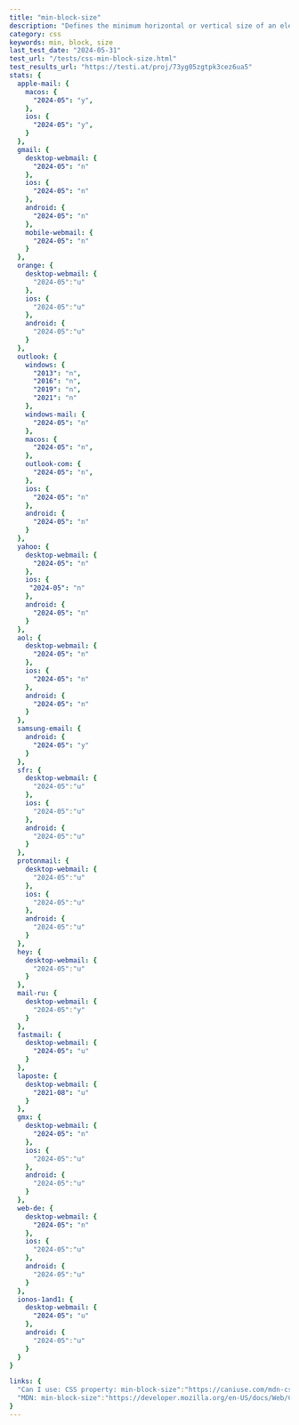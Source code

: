 ```yaml
---
title: "min-block-size"
description: "Defines the minimum horizontal or vertical size of an element's block, depending on its writing mode"
category: css
keywords: min, block, size
last_test_date: "2024-05-31"
test_url: "/tests/css-min-block-size.html"
test_results_url: "https://testi.at/proj/73yg05zgtpk3cez6ua5"
stats: {
  apple-mail: {
    macos: {
      "2024-05": "y",
    },
    ios: {
      "2024-05": "y",
    }
  },
  gmail: {
    desktop-webmail: {
      "2024-05": "n"
    },
    ios: {
      "2024-05": "n"
    },
    android: {
      "2024-05": "n"
    },
    mobile-webmail: {
      "2024-05": "n"
    }
  },
  orange: {
    desktop-webmail: {
      "2024-05":"u"
    },
    ios: {
      "2024-05":"u"
    },
    android: {
      "2024-05":"u"
    }
  },
  outlook: {
    windows: {
      "2013": "n",
      "2016": "n",
      "2019": "n",
      "2021": "n"
    },
    windows-mail: {
      "2024-05": "n"
    },
    macos: {
      "2024-05": "n",
    },
    outlook-com: {
      "2024-05": "n",
    },
    ios: {
      "2024-05": "n"
    },
    android: {
      "2024-05": "n"
    }
  },
  yahoo: {
    desktop-webmail: {
      "2024-05": "n"
    },
    ios: {
     "2024-05": "n"
    },
    android: {
      "2024-05": "n"
    }
  },
  aol: {
    desktop-webmail: {
      "2024-05": "n"
    },
    ios: {
      "2024-05": "n"
    },
    android: {
      "2024-05": "n"
    }
  },
  samsung-email: {
    android: {
      "2024-05": "y"
    }
  },
  sfr: {
    desktop-webmail: {
      "2024-05":"u"
    },
    ios: {
      "2024-05":"u"
    },
    android: {
      "2024-05":"u"
    }
  }, 
  protonmail: {
    desktop-webmail: {
      "2024-05":"u"
    },
    ios: {
      "2024-05":"u"
    },
    android: {
      "2024-05":"u"
    }
  },
  hey: {
    desktop-webmail: {
      "2024-05":"u"
    }
  },
  mail-ru: {
    desktop-webmail: {
      "2024-05":"y"
    }
  },
  fastmail: {
    desktop-webmail: {
      "2024-05": "u"
    }
  },
  laposte: {
    desktop-webmail: {
      "2021-08": "u"
    }
  },
  gmx: {
    desktop-webmail: {
      "2024-05": "n"
    },
    ios: {
      "2024-05":"u"
    },
    android: {
      "2024-05":"u"
    }
  },
  web-de: {
    desktop-webmail: {
      "2024-05": "n"
    },
    ios: {
      "2024-05":"u"
    },
    android: {
      "2024-05":"u"
    }
  },
  ionos-1and1: {
    desktop-webmail: {
      "2024-05": "u"
    },
    android: {
      "2024-05":"u"
    }
  }
}

links: {
  "Can I use: CSS property: min-block-size":"https://caniuse.com/mdn-css_properties_min-block-size",
  "MDN: min-block-size":"https://developer.mozilla.org/en-US/docs/Web/CSS/min-block-size"
}
---
```

